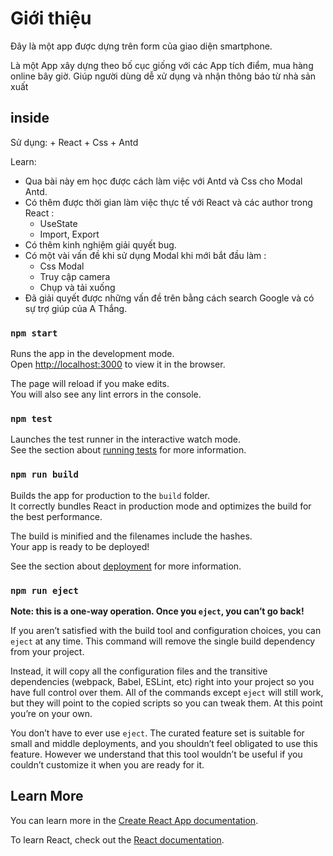 # Giới thiệu

Đây là một app được dựng trên form của giao diện smartphone.

Là một App xây dựng theo bố cục giống với các App tích điểm, mua hàng online bây giờ. Giúp người dùng dễ xử dụng và nhận thông báo từ nhà sản xuất

## inside

Sử dụng: + React + Css + Antd

Learn:

- Qua bài này em học được cách làm việc với Antd và Css cho Modal Antd.
- Có thêm được thời gian làm việc thực tế với React và các author trong React :
  - UseState
  - Import, Export
- Có thêm kinh nghiệm giải quyết bug.
- Có một vài vấn đề khi sử dụng Modal khi mới bắt đầu làm :
  - Css Modal
  - Truy cập camera
  - Chụp và tải xuống
- Đã giải quyết được những vấn đề trên bằng cách search Google và có sự trợ giúp của A Thắng.

### `npm start`

Runs the app in the development mode.\
Open [http://localhost:3000](http://localhost:3000) to view it in the browser.

The page will reload if you make edits.\
You will also see any lint errors in the console.

### `npm test`

Launches the test runner in the interactive watch mode.\
See the section about [running tests](https://facebook.github.io/create-react-app/docs/running-tests) for more information.

### `npm run build`

Builds the app for production to the `build` folder.\
It correctly bundles React in production mode and optimizes the build for the best performance.

The build is minified and the filenames include the hashes.\
Your app is ready to be deployed!

See the section about [deployment](https://facebook.github.io/create-react-app/docs/deployment) for more information.

### `npm run eject`

**Note: this is a one-way operation. Once you `eject`, you can’t go back!**

If you aren’t satisfied with the build tool and configuration choices, you can `eject` at any time. This command will remove the single build dependency from your project.

Instead, it will copy all the configuration files and the transitive dependencies (webpack, Babel, ESLint, etc) right into your project so you have full control over them. All of the commands except `eject` will still work, but they will point to the copied scripts so you can tweak them. At this point you’re on your own.

You don’t have to ever use `eject`. The curated feature set is suitable for small and middle deployments, and you shouldn’t feel obligated to use this feature. However we understand that this tool wouldn’t be useful if you couldn’t customize it when you are ready for it.

## Learn More

You can learn more in the [Create React App documentation](https://facebook.github.io/create-react-app/docs/getting-started).

To learn React, check out the [React documentation](https://reactjs.org/).
